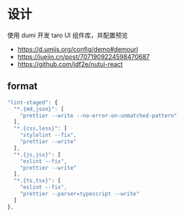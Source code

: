 # 设计

使用 dumi 开发 taro UI 组件库，并配置预览

- https://d.umijs.org/config/demo#demourl
- https://juejin.cn/post/7071909224598470687
- https://github.com/jdf2e/nutui-react

## format

```js
"lint-staged": {
  "*.{md,json}": [
    "prettier --write --no-error-on-unmatched-pattern"
  ],
  "*.{css,less}": [
    "stylelint --fix",
    "prettier --write"
  ],
  "*.{js,jsx}": [
    "eslint --fix",
    "prettier --write"
  ],
  "*.{ts,tsx}": [
    "eslint --fix",
    "prettier --parser=typescript --write"
  ]
},
```
